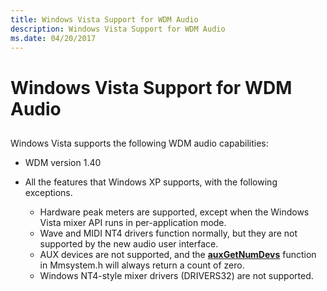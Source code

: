 ```yaml
---
title: Windows Vista Support for WDM Audio
description: Windows Vista Support for WDM Audio
ms.date: 04/20/2017
---
```


# Windows Vista Support for WDM Audio


## <span id="windows_xp_support_for_wdm_audio"></span><span id="WINDOWS_XP_SUPPORT_FOR_WDM_AUDIO"></span>


Windows Vista supports the following WDM audio capabilities:

-   WDM version 1.40

-   All the features that Windows XP supports, with the following exceptions.
    -   Hardware peak meters are supported, except when the Windows Vista mixer API runs in per-application mode.
    -   Wave and MIDI NT4 drivers function normally, but they are not supported by the new audio user interface.
    -   AUX devices are not supported, and the [**auxGetNumDevs**](/previous-versions/dd756713(v=vs.85)) function in Mmsystem.h will always return a count of zero.
    -   Windows NT4-style mixer drivers (DRIVERS32) are not supported.

 

